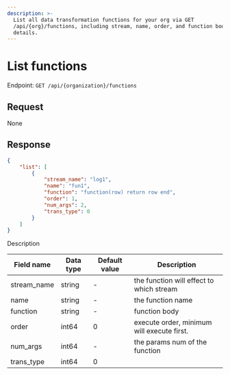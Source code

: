 ```yaml
---
description: >-
  List all data transformation functions for your org via GET
  /api/{org}/functions, including stream, name, order, and function body
  details.
---
```

# List functions

Endpoint: `GET /api/{organization}/functions`

## Request

None

## Response

```json
{
	"list": [
		{
			"stream_name": "log1",
			"name": "fun1",
			"function": "function(row) return row end",
			"order": 1,
			"num_args": 2,
			"trans_type": 0
		}
	]
}
```

Description

| Field name | Data type | Default value | Description |
|------------|-----------|---------------|-------------|
| stream_name | string   | -             | the function will effect to which stream |
| name       | string    | -             | the function name |
| function   | string    | -             | function body |
| order      | int64     | 0             | execute order, minimum will execute first. |
| num_args   | int64     | -             | the params num of the function |
| trans_type | int64     | 0             |  |
